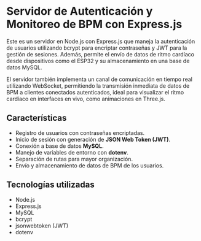 # Servidor de Autenticación y Monitoreo de BPM con Express.js

Este es un servidor en Node.js con Express.js que maneja la autenticación de usuarios utilizando bcrypt para encriptar contraseñas y JWT para la gestión de sesiones. Además, permite el envío de datos de ritmo cardíaco desde dispositivos como el ESP32 y su almacenamiento en una base de datos MySQL.

El servidor también implementa un canal de comunicación en tiempo real utilizando WebSocket, permitiendo la transmisión inmediata de datos de BPM a clientes conectados autenticados, ideal para visualizar el ritmo cardíaco en interfaces en vivo, como animaciones en Three.js.

## Características
- Registro de usuarios con contraseñas encriptadas.
- Inicio de sesión con generación de **JSON Web Token (JWT)**.
- Conexión a base de datos **MySQL**.
- Manejo de variables de entorno con **dotenv**.
- Separación de rutas para mayor organización.
- Envío y almacenamiento de datos de BPM de los usuarios.

## Tecnologías utilizadas 
- Node.js
- Express.js
- MySQL
- bcrypt
- jsonwebtoken (JWT)
- dotenv
